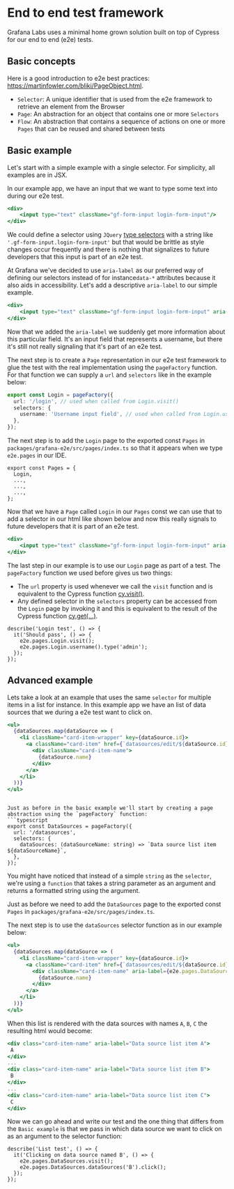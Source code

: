 # End to end test framework
Grafana Labs uses a minimal home grown solution built on top of Cypress for our end to end (e2e) tests. 

## Basic concepts
Here is a good introduction to e2e best practices: https://martinfowler.com/bliki/PageObject.html.
- `Selector`: A unique identifier that is used from the e2e framework to retrieve an element from the Browser 
- `Page`: An abstraction for an object that contains one or more `Selectors`
- `Flow`: An abstraction that contains a sequence of actions on one or more `Pages` that can be reused and shared between tests

## Basic example
Let's start with a simple example with a single selector. For simplicity, all examples are in JSX.

In our example app, we have an input that we want to type some text into during our e2e test.
```jsx harmony
<div>
    <input type="text" className="gf-form-input login-form-input"/>
</div>
```

We could define a selector using `JQuery` [type selectors](https://api.jquery.com/category/selectors/) with a string like `'.gf-form-input.login-form-input'` but that would be brittle as style changes occur frequently and there is nothing that signalizes to future developers that this input is part of an e2e test.

At Grafana we've decided to use `aria-label` as our preferred way of defining our selectors instead of for instance`data-*` attributes because it also aids in accessibility.
Let's add a descriptive `aria-label` to our simple example.
```jsx harmony
<div>
    <input type="text" className="gf-form-input login-form-input" aria-label="Username input field"/>
</div>
```

Now that we added the `aria-label` we suddenly get more information about this particular field. It's an input field that represents a username, but there it's still not really signaling that it's part of an e2e test.

The next step is to create a `Page` representation in our e2e test framework to glue the test with the real implementation using the `pageFactory` function. For that function we can supply a `url` and `selectors` like in the example below:
```typescript
export const Login = pageFactory({
  url: '/login', // used when called from Login.visit()
  selectors: {
    username: 'Username input field', // used when called from Login.username().type('Hello World')
  },
});
```

The next step is to add the `Login` page to the exported const `Pages` in `packages/grafana-e2e/src/pages/index.ts` so that it appears when we type `e2e.pages` in our IDE.
```ecmascript 6
export const Pages = {
  Login,
  ...,
  ...,
  ...,
};

```
Now that we have a `Page` called `Login` in our `Pages` const we can use that to add a selector in our html like shown below and now this really signals to future developers that it is part of an e2e test.   
```jsx harmony
<div>
    <input type="text" className="gf-form-input login-form-input" aria-label={e2e.pages.Login.selectors.username}/>
</div>
```

The last step in our example is to use our `Login` page as part of a test. The `pageFactory` function we used before gives us two things: 
- The `url` property is used whenever we call the `visit` function and is equivalent to the Cypress function [cy.visit()](https://docs.cypress.io/api/commands/visit.html#Syntax).
- Any defined selector in the `selectors` property can be accessed from the `Login` page by invoking it and this is equivalent to the result of the Cypress function [cy.get(...)](https://docs.cypress.io/api/commands/get.html#Syntax).
```ecmascript 6
describe('Login test', () => {
  it('Should pass', () => {
    e2e.pages.Login.visit();
    e2e.pages.Login.username().type('admin');
  });
});
```

## Advanced example
Lets take a look at an example that uses the same `selector` for multiple items in a list for instance. In this example app we have an list of data sources that we during a e2e test want to click on.

```jsx harmony
<ul>
  {dataSources.map(dataSource => (
    <li className="card-item-wrapper" key={dataSource.id}>
      <a className="card-item" href={`datasources/edit/${dataSource.id}`}>
        <div className="card-item-name">
          {dataSource.name}
        </div>
      </a>
    </li>
  ))}
</ul>
```
```

Just as before in the basic example we'll start by creating a page abstraction using the `pageFactory` function: 
```typescript
export const DataSources = pageFactory({
  url: '/datasources',
  selectors: {
    dataSources: (dataSourceName: string) => `Data source list item ${dataSourceName}`,
  },
});
```
You might have noticed that instead of a simple `string` as the `selector`, we're using a `function` that takes a string parameter as an argument and returns a formatted string using the argument.

Just as before we need to add the `DataSources` page to the exported const `Pages` in `packages/grafana-e2e/src/pages/index.ts`.

The next step is to use the `dataSources` selector function as in our example below:
```jsx harmony
<ul>
  {dataSources.map(dataSource => (
    <li className="card-item-wrapper" key={dataSource.id}>
      <a className="card-item" href={`datasources/edit/${dataSource.id}`}>
        <div className="card-item-name" aria-label={e2e.pages.DataSources.selectors.dataSources(dataSource.name)}>
          {dataSource.name}
        </div>
      </a>
    </li>
  ))}
</ul>
```

When this list is rendered with the data sources with names `A`, `B`, `C` the resulting html would become:
```jsx harmony
<div class="card-item-name" aria-label="Data source list item A">
 A
</div>
...
<div class="card-item-name" aria-label="Data source list item B">
 B
</div>
...
<div class="card-item-name" aria-label="Data source list item C">
 C
</div>
```

Now we can go ahead and write our test and the one thing that differs from the `Basic example` is that we pass in which data source we want to click on as an argument to the selector function:
```ecmascript 6
describe('List test', () => {
  it('Clicking on data source named B', () => {
    e2e.pages.DataSources.visit();
    e2e.pages.DataSources.dataSources('B').click();
  });
});
```
